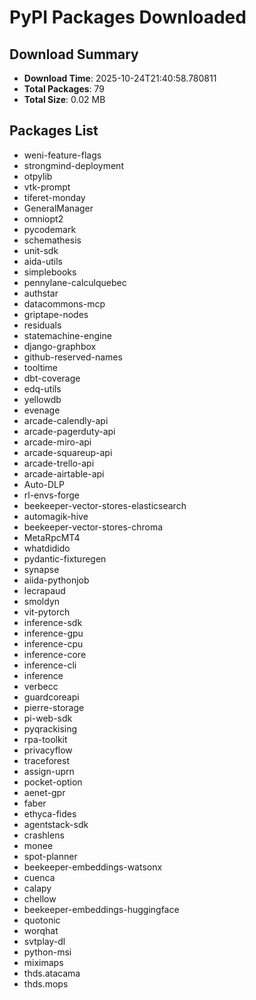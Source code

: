 # PyPI Packages Downloaded

## Download Summary
- **Download Time**: 2025-10-24T21:40:58.780811
- **Total Packages**: 79
- **Total Size**: 0.02 MB

## Packages List
- weni-feature-flags
- strongmind-deployment
- otpylib
- vtk-prompt
- tiferet-monday
- GeneralManager
- omniopt2
- pycodemark
- schemathesis
- unit-sdk
- aida-utils
- simplebooks
- pennylane-calculquebec
- authstar
- datacommons-mcp
- griptape-nodes
- residuals
- statemachine-engine
- django-graphbox
- github-reserved-names
- tooltime
- dbt-coverage
- edq-utils
- yellowdb
- evenage
- arcade-calendly-api
- arcade-pagerduty-api
- arcade-miro-api
- arcade-squareup-api
- arcade-trello-api
- arcade-airtable-api
- Auto-DLP
- rl-envs-forge
- beekeeper-vector-stores-elasticsearch
- automagik-hive
- beekeeper-vector-stores-chroma
- MetaRpcMT4
- whatdidido
- pydantic-fixturegen
- synapse
- aiida-pythonjob
- lecrapaud
- smoldyn
- vit-pytorch
- inference-sdk
- inference-gpu
- inference-cpu
- inference-core
- inference-cli
- inference
- verbecc
- guardcoreapi
- pierre-storage
- pi-web-sdk
- pyqrackising
- rpa-toolkit
- privacyflow
- traceforest
- assign-uprn
- pocket-option
- aenet-gpr
- faber
- ethyca-fides
- agentstack-sdk
- crashlens
- monee
- spot-planner
- beekeeper-embeddings-watsonx
- cuenca
- calapy
- chellow
- beekeeper-embeddings-huggingface
- quotonic
- worqhat
- svtplay-dl
- python-msi
- miximaps
- thds.atacama
- thds.mops
